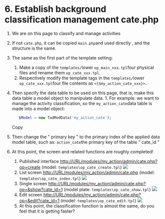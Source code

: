 # 6. Establish background classification management cate.php

1. We are on this page to classify and manage activities
2. If not `cate.php`, it can be copied `main.php`and used directly , and the structure is the same.
3. The same as the first part of the template setting:
   1. Make a copy of the `templates/`lower `op_main_xxx.tpl`four physical files and rename them `op_cate_xxx.tpl`.
   2. Respectively modify the template tags in the `templates/`lower `op_cate_xxx.tpl`four file contents as `<{$my_action_cate_xxx}>`.
4. Then specify the data table to be used on this page, that is, make this data table a model object to manipulate data. 1. For example: we want to manage the activity classification, so the `my_action_cate`data table is made into a model object:

   ```php
      $Model = new TadModData('my_action_cate');
   ```

   Copy

5. Then change the " primary key " to the primary index of the applied data model table, such as: `action_cate`the primary key of the table " cate\_id "
6. At this point, the screen and related functions are roughly completed!
   1. Published interface [http://URL/modules/my\_action/admin/cate.php?op=create](http://URL/modules/my_action/admin/cate.php?op=create) \(model: `templates\op_cate_create.tpl`\) ![](https://campus-xoops.tn.edu.tw/uploads/tad_book3/image/47/%E7%81%AB%E7%8B%90%E6%88%AA%E5%9B%BE_2020-05-28T01-41-10.323Z.png)
   2. List screen [http://URL/modules/my\_action/admin/cate.php](http://URL/modules/my_action/admin/cate.php) \(model: `templates\op_cate_index.tpl`\) ![](https://campus-xoops.tn.edu.tw/uploads/tad_book3/image/47/%E7%81%AB%E7%8B%90%E6%88%AA%E5%9B%BE_2020-05-28T08-11-54.229Z.png)
   3. Single screen [http://URL/modules/my\_action/admin/cate.php?op=&show?cate\_id=1](http://URL/modules/my_action/admin/cate.php?op=&show?cate_id=1) \(model plate: `templates\op_cate_show.tpl`\) ![](https://campus-xoops.tn.edu.tw/uploads/tad_book3/image/47/%E7%81%AB%E7%8B%90%E6%88%AA%E5%9B%BE_2020-05-28T02-30-00.801Z.png)
   4. Edit screen [http://URL/modules/my\_action/admin/cate.php?op=&edit?cate\_id=1](http://URL/modules/my_action/admin/cate.php?op=&edit?cate_id=1) \(model: `templates\op_cate_edit.tpl`\) ![](https://campus-xoops.tn.edu.tw/uploads/tad_book3/image/47/%E7%81%AB%E7%8B%90%E6%88%AA%E5%9B%BE_2020-05-28T02-31-16.665Z.png)
   5. At this point, the classification function is almost the same, do you feel that it is getting faster?

